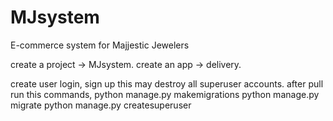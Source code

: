 # MJsystem
E-commerce system for Majjestic Jewelers 


create a project -> MJsystem.
   create an app -> delivery.
   
create user login, sign up
this may destroy all superuser accounts. after pull run this commands,
      python manage.py makemigrations
      python manage.py migrate
      python manage.py createsuperuser
